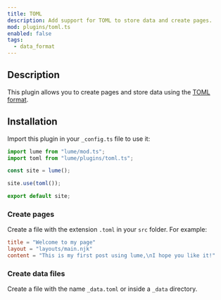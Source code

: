 ```yaml
---
title: TOML
description: Add support for TOML to store data and create pages.
mod: plugins/toml.ts
enabled: false
tags:
  - data_format
---
```


## Description

This plugin allows you to create pages and store data using the
[TOML format](https://toml.io/).

## Installation

Import this plugin in your `_config.ts` file to use it:

```js
import lume from "lume/mod.ts";
import toml from "lume/plugins/toml.ts";

const site = lume();

site.use(toml());

export default site;
```

### Create pages

Create a file with the extension `.toml` in your `src` folder. For example:

```toml
title = "Welcome to my page"
layout = "layouts/main.njk"
content = "This is my first post using lume,\nI hope you like it!"
```

### Create data files

Create a file with the name `_data.toml` or inside a `_data` directory.
